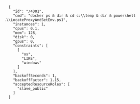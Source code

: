      {
        "id": "/4001",
        "cmd": "docker ps & dir & cd c:\\temp & dir & powershell .\\LocateProxyAndSetEnv.ps1",
        "instances": 1,
        "cpus": 0.1,
        "mem": 128,
        "disk": 0,
        "gpus": 0,
        "constraints": [
          [
            "os",
            "LIKE",
            "windows"
          ]
        ],
        "backoffSeconds": 1,
        "backoffFactor": 1.15,
        "acceptedResourceRoles": [
          "slave_public"
        ]
      }
